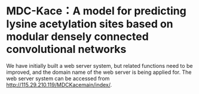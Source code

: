 # MDC-Kace：A model for predicting lysine acetylation sites based on modular densely connected convolutional networks
We have initially built a web server system, but related functions need to be improved, and the domain name of the web server is being applied for. The web server system can be accessed from http://115.29.210.119/MDCKacemain/index/.
